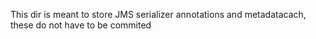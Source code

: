 This dir is meant to store JMS serializer annotations and metadatacach, these do not have to be commited